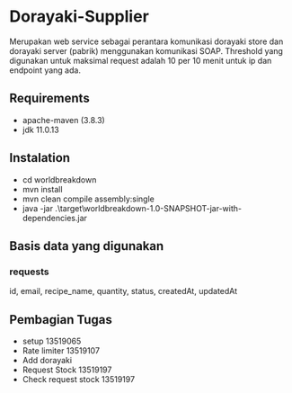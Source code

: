 # Dorayaki-Supplier
Merupakan web service sebagai perantara komunikasi dorayaki store dan dorayaki server (pabrik) menggunakan komunikasi SOAP.
Threshold yang digunakan untuk maksimal request adalah 10 per 10 menit untuk ip dan endpoint yang ada.

## Requirements
- apache-maven (3.8.3)
- jdk 11.0.13

## Instalation
- cd worldbreakdown
- mvn install
- mvn clean compile assembly:single
- java -jar .\target\worldbreakdown-1.0-SNAPSHOT-jar-with-dependencies.jar

## Basis data yang digunakan
### requests
id, email, recipe_name, quantity, status, createdAt, updatedAt

## Pembagian Tugas
- setup 13519065
- Rate limiter 13519107
- Add dorayaki
- Request Stock 13519197
- Check request stock 13519197

